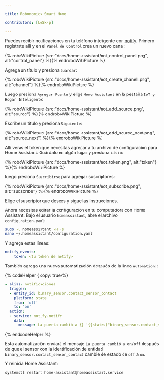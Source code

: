 ```yaml
---

title: Robonomics Smart Home

contributors: [LoSk-p]

---
```


Puedes recibir notificaciones en tu teléfono inteligente con [notify](https://notify.events/). Primero regístrate allí y en el `Panel de Control` crea un nuevo canal:

{% roboWikiPicture {src:"docs/home-assistant/not_control_panel.png", alt:"control_panel"} %}{% endroboWikiPicture %}

Agrega un título y presiona `Guardar`:

{% roboWikiPicture {src:"docs/home-assistant/not_create_chanell.png", alt:"channel"} %}{% endroboWikiPicture %}

Luego presiona `Agregar Fuente` y elige `Home Assistant` en la pestaña `IoT y Hogar Inteligente`:

{% roboWikiPicture {src:"docs/home-assistant/not_add_source.png", alt:"source"} %}{% endroboWikiPicture %}

Escribe un título y presiona `Siguiente`:

{% roboWikiPicture {src:"docs/home-assistant/not_add_source_next.png", alt:"source_next"} %}{% endroboWikiPicture %}

Allí verás el token que necesitas agregar a tu archivo de configuración para Home Assistant. Guárdalo en algún lugar y presiona `Listo`:

{% roboWikiPicture {src:"docs/home-assistant/not_token.png", alt:"token"} %}{% endroboWikiPicture %}

luego presiona `Suscribirse` para agregar suscriptores:

{% roboWikiPicture {src:"docs/home-assistant/not_subscribe.png", alt:"subscribe"} %}{% endroboWikiPicture %}

Elige el suscriptor que desees y sigue las instrucciones.

Ahora necesitas editar la configuración en tu computadora con Home Assistant. Bajo el usuario `homeassistant`, abre el archivo `configuration.yaml`:

```bash
sudo -u homeassistant -H -s
nano ~/.homeassistant/configuration.yaml
```

Y agrega estas líneas:


```yaml
notify_events:
    token: <tu token de notify>
```
También agrega una nueva automatización después de la línea `automation:`:

{% codeHelper { copy: true}%}

```yaml
- alias: notificaciones
  trigger:
  - entity_id: binary_sensor.contact_sensor_contact
    platform: state
    from: 'off'
    to: 'on'
  action:
  - service: notify.notify
    data:
      message: La puerta cambió a {{ '{{states("binary_sensor.contact_sensor_contact")}}' }}
```

{% endcodeHelper %}

Esta automatización enviará el mensaje `La puerta cambió a on/off` después de que el sensor con la identificación de entidad `binary_sensor.contact_sensor_contact` cambie de estado de `off` a `on`.

Y reinicia Home Assistant:
```bash
systemctl restart home-assistant@homeassistant.service
```